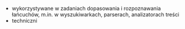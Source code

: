 - wykorzystywane w zadaniach dopasowania i rozpoznawania łańcuchów, m.in. w wyszukiwarkach, parserach, analizatorach treści
- techniczni
